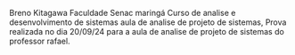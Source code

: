 Breno Kitagawa Faculdade Senac maringá Curso de analise e desenvolvimento de sistemas aula de analise de projeto de sistemas, Prova realizada no dia 20/09/24 para a aula de analise de projeto de sistemas do professor rafael.
